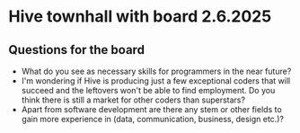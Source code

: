 # Hive townhall with board 2.6.2025

## Questions for the board
- What do you see as necessary skills for programmers in the near future?
- I'm wondering if Hive is producing just a few exceptional coders that
will succeed and the leftovers won't be able to find employment. Do you
think there is still a market for other coders than superstars?
- Apart from software development are there any stem or other fields to
gain more experience in (data, communication, business, design etc.)?
